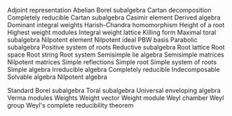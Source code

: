 Adjoint representation
Abelian
Borel subalgebra
Cartan decomposition
Completely reducible
Cartan subalgebra
Casimir element
Derived algebra
Dominant integral weights
Harish-Chandra homomorphism
Height of a root
Highest weight modules
Integral weight lattice
Killing form
Maximal toral subalgebra
Nilpotent element
Nilpotent ideal
PBW basis
Parabolic subalgebra
Positive system of roots
Reductive subalgebra
Root lattice
Root space
Root string
Root system
Semisimple lie algebra
Semisimple matrices
Nilpotent matrices
Simple reflections
Simple root
Simple system of roots
Simple algebra
Irreducible algebra
Completely reducible
Indecomposable
Solvable algebra
Nilpotent algebra

Standard Borel subalgebra
Toral subalgebra
Universal enveloping algebra
Verma modules
Weights
Weight vector
Weight module
Weyl chamber
Weyl group
Weyl's complete reducibility theorem
